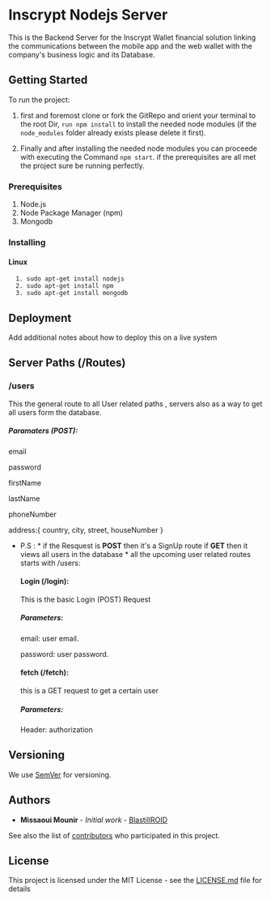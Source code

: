 # Inscrypt Nodejs Server

This is the Backend Server for the Inscrypt Wallet financial solution linking the communications between the mobile app and the web wallet with the company's business logic and its Database.

## Getting Started

To run the project:
1. first and foremost clone or fork the GitRepo and orient your terminal to the root Dir, `run npm install` to install the needed node modules (if the `node_modules` folder already exists please delete it first).

2. Finally and after installing the needed node modules you can proceede with executing the Command `npm start`. if the prerequisites are all met the project sure be running perfectly. 

### Prerequisites

1. Node.js
2. Node Package Manager (npm)
3. Mongodb

### Installing

#### Linux
```
  1. sudo apt-get install nodejs
  2. sudo apt-get install npm
  3. sudo apt-get install mongodb

```

## Deployment

Add additional notes about how to deploy this on a live system

## Server Paths (/Routes)
### /users
This the general route to all User related paths , servers also as a way to get all users form the database.
  ##### Paramaters (POST):
  email
  
  password
  
  firstName
  
  lastName
  
  phoneNumber
  
  address:{
            country, city, street, houseNumber
           }
           
* P.S : * if the Resquest is **POST** then it's a SignUp route if **GET** then it views all users in the database
        * all the upcoming user related routes starts with /users:
  
  #### Login (/login):
  This is the basic Login (POST) Request 
     ##### Parameters:
     email: user email.
     
     password: user password.
  
     
  #### fetch (/fetch):
  this is a GET request to get a certain user
     ##### Parameters:
     Header: authorization
  

## Versioning

We use [SemVer](http://semver.org/) for versioning. 

## Authors

* **Missaoui Mounir** - *Initial work* - [BlastillROID](https://github.com/BlastillROID)

See also the list of [contributors](https://github.com/your/project/contributors) who participated in this project.

## License

This project is licensed under the MIT License - see the [LICENSE.md](LICENSE.md) file for details
